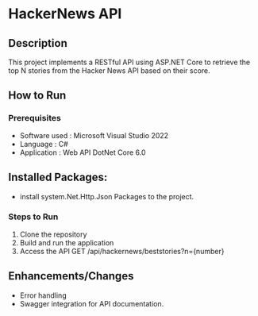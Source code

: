 # HackerNews API
## Description

This project implements a RESTful API using ASP.NET Core to retrieve the top N stories from the Hacker News API based on their score.

## How to Run

### Prerequisites

- Software used :  Microsoft Visual Studio 2022
- Language : C#
- Application :  Web API DotNet Core 6.0

## Installed Packages:
 - install system.Net.Http.Json Packages to the project.

### Steps to Run
1. Clone the repository
2. Build and run the application
3. Access the API
    GET /api/hackernews/beststories?n={number}

## Enhancements/Changes
- Error handling
- Swagger integration for API documentation.


